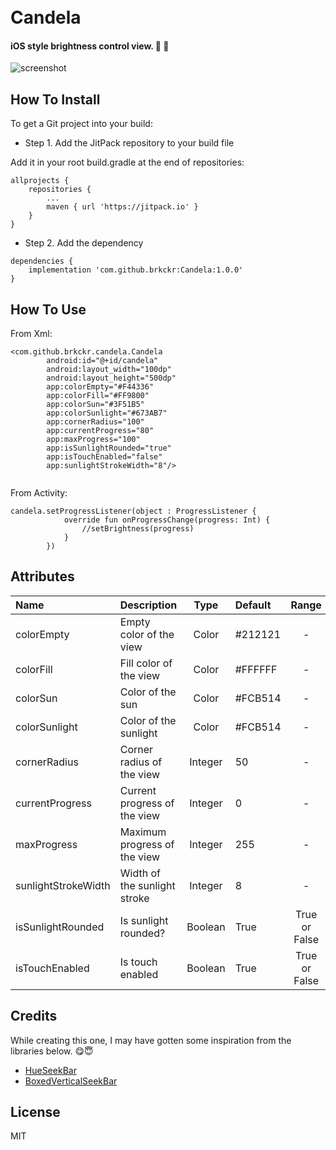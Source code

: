 <h1 align="left">
  <br>
  Candela
</h1>

<h4 align="left">iOS style brightness control view. 🔆 🔅</h4>

![screenshot](https://media.giphy.com/media/Vi08Qk4wM2BVx8KjHD/giphy.gif)

## How To Install

To get a Git project into your build:

* Step 1. Add the JitPack repository to your build file

Add it in your root build.gradle at the end of repositories:

	allprojects {
		repositories {
			...
			maven { url 'https://jitpack.io' }
		}
	}

* Step 2. Add the dependency

```
dependencies {
    implementation 'com.github.brkckr:Candela:1.0.0'
}
```
## How To Use

From Xml:

```
<com.github.brkckr.candela.Candela
        android:id="@+id/candela"
        android:layout_width="100dp"
        android:layout_height="500dp"
        app:colorEmpty="#F44336"
        app:colorFill="#FF9800"
        app:colorSun="#3F51B5"
        app:colorSunlight="#673AB7"
        app:cornerRadius="100"
        app:currentProgress="80"
        app:maxProgress="100"
        app:isSunlightRounded="true"
        app:isTouchEnabled="false"
        app:sunlightStrokeWidth="8"/>
	
```


From Activity:
```
candela.setProgressListener(object : ProgressListener {
            override fun onProgressChange(progress: Int) {
                //setBrightness(progress)
            }
        })
```


## Attributes

<attr name="colorEmpty" format="color" />
<attr name="colorFill" format="color" />
<attr name="colorSun" format="color" />
<attr name="colorSunlight" format="color" />
<attr name="cornerRadius" format="int" />
<attr name="currentProgress" format="int" />
<attr name="maxProgress" format="int" />
<attr name="sunlightStrokeWidth" format="int" />
<attr name="isSunlightRounded" format="boolean" />
<attr name="isTouchEnabled" format="boolen" />


Name | Description | Type | Default | Range
:--|:--|:-:|:--|:-:
colorEmpty | Empty color of the view | Color | #212121 | -
colorFill | Fill color of the view | Color | #FFFFFF | -
colorSun | Color of the sun | Color | #FCB514 | -
colorSunlight | Color of the sunlight | Color | #FCB514 | -
cornerRadius | Corner radius of the view | Integer | 50 |-
currentProgress | Current progress of the view | Integer | 0 | -
maxProgress | Maximum progress of the view | Integer | 255 |-
sunlightStrokeWidth | Width of the sunlight stroke | Integer | 8 | -
isSunlightRounded | Is sunlight rounded? | Boolean | True | True or False
isTouchEnabled | Is touch enabled | Boolean | True | True or False

## Credits

While creating this one, I may have gotten some inspiration from the libraries below. :yum::innocent:

- [HueSeekBar](https://github.com/iammert/HueSeekBar)
- [BoxedVerticalSeekBar](https://github.com/alpbak/BoxedVerticalSeekBar)

## License

MIT
